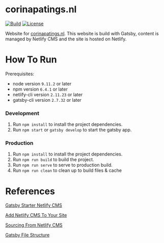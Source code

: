 # corinapatings.nl
[![Build](https://img.shields.io/netlify/719ec4ba-04a4-45dc-abbb-215022d7cb66?label=build)](https://app.netlify.com/sites/corinapatings/deploys)
[![License](https://img.shields.io/github/license/tomdewildt/corinapatings.nl)](https://github.com/tomdewildt/corinapatings.nl/blob/master/LICENSE)

Website for [corinapatings.nl](https://www.corinapatings.nl). This website is build with Gatsby, content is managed by Netlify CMS and the site is hosted on Netlify.

# How To Run

Prerequisites:
* node version ```9.11.2``` or later
* npm version ```6.4.1``` or later
* netlify-cli version ```2.11.23``` or later
* gatsby-cli version ```2.7.32``` or later

### Development

1. Run ```npm install``` to install the project dependencies.
2. Run ```npm start``` or ```gatsby develop``` to start the gatsby app.

### Production

1. Run ```npm install``` to install the project dependencies.
2. Run ```npm run build``` to build the project.
3. Run ```npm run serve``` to serve to production build.
4. Run ```npm run clean``` to clean up to build files & cache

# References

[Gatsby Starter Netlify CMS](https://github.com/netlify-templates/gatsby-starter-netlify-cms)

[Add Netlify CMS To Your Site](https://www.netlifycms.org/docs/add-to-your-site/)

[Sourcing From Netlify CMS](gatsbyjs.org/docs/sourcing-from-netlify-cms/)

[Gatsby File Structure](https://medium.com/@thenyaobin/exploring-the-project-structure-of-gatsby-3c71a06208b0)
